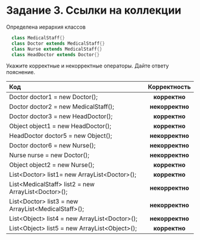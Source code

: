 # Задание 3. Ссылки на коллекции 

Определена иерархия классов
~~~java
  class MedicalStaff{}  
  class Doctor extends MedicalStaff{}  
  class Nurse extends MedicalStaff{}  
  class HeadDoctor extends Doctor{}  
~~~

Укажите корректные и некорректные операторы. Дайте ответу пояснение.

|Код|Корректность|
|:---------|:--------:|
|Doctor doctor1 = new Doctor();| __корректно__ |
|Doctor doctor2 = new MedicalStaff(); | __некорректно__ |
|Doctor doctor3 = new HeadDoctor(); | __корректно__ |
|Object object1 = new HeadDoctor(); | __корректно__ |
|HeadDoctor doctor5 = new Object(); | __некорректно__ |
|Doctor doctor6  = new Nurse(); | __некорректно__ |
|Nurse nurse = new Doctor(); | __некорректно__ |
|Object object2 = new Nurse(); | __корректно__ |
|List&lt;Doctor&gt; list1= new ArrayList&lt;Doctor&gt;(); | __корректно__ |
|List&lt;MedicalStaff&gt; list2 = new ArrayList&lt;Doctor&gt;(); | __некорректно__ |
|List&lt;Doctor&gt; list3 = new ArrayList&lt;MedicalStaff&gt;(); | __некорректно__ |
|List&lt;Object&gt; list4 = new ArrayList&lt;Doctor&gt;(); | __некорректно__ |
|List&lt;Object&gt; list5 = new ArrayList&lt;Object&gt;(); | __корректно__ |
  
